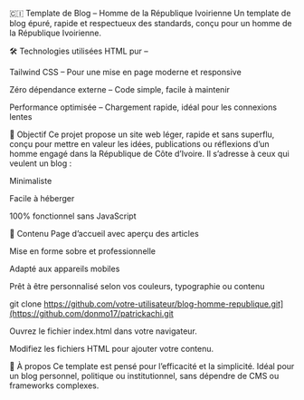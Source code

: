 🇨🇮 Template de Blog – Homme de la République Ivoirienne
Un template de blog épuré, rapide et respectueux des standards, conçu pour un homme de la République Ivoirienne.

🛠️ Technologies utilisées
HTML pur – 

Tailwind CSS – Pour une mise en page moderne et responsive

Zéro dépendance externe – Code simple, facile à maintenir

Performance optimisée – Chargement rapide, idéal pour les connexions lentes

🎯 Objectif
Ce projet propose un site web léger, rapide et sans superflu, conçu pour mettre en valeur les idées, publications ou réflexions d’un homme engagé dans la République de Côte d’Ivoire. Il s’adresse à ceux qui veulent un blog :

Minimaliste

Facile à héberger

100% fonctionnel sans JavaScript

📁 Contenu
Page d’accueil avec aperçu des articles

Mise en forme sobre et professionnelle

Adapté aux appareils mobiles

Prêt à être personnalisé selon vos couleurs, typographie ou contenu

git clone https://github.com/votre-utilisateur/blog-homme-republique.git](https://github.com/donmo17/patrickachi.git


Ouvrez le fichier index.html dans votre navigateur.

Modifiez les fichiers HTML pour ajouter votre contenu.

📌 À propos
Ce template est pensé pour l’efficacité et la simplicité. Idéal pour un blog personnel, politique ou institutionnel, sans dépendre de CMS ou frameworks complexes.
